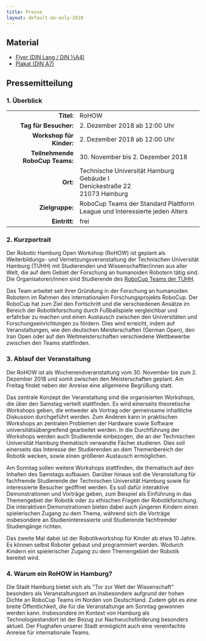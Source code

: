 ```yaml
---
title: Presse
layout: default-de-only-2018
---
```


## Material

- [Flyer (DIN Lang / DIN ⅓A4)](/assets/img/Flyer2017.pdf)
- [Plakat (DIN A7)](/assets/img/Plakat2017.pdf)

## Pressemitteilung
### 1. Überblick

|                                 |                                                                                        |
| ----------:                     | :------                                                                                |
| **Titel:**                      | RoHOW                                                                                  |
| **Tag für Besucher:**           | 2. Dezember 2018 ab 12:00 Uhr                                                          |
| **Workshop für Kinder:**        | 2. Dezember 2018 ab 12:00 Uhr                                                          |
| **Teilnehmende RoboCup Teams:** | 30. November bis 2. Dezember 2018                                                      |
| **Ort:**                        | Technische Universität Hamburg <br> Gebäude I <br> Denickestraße 22 <br> 21073 Hamburg |
| **Zielgruppe:**                 | RoboCup Teams der Standard Plattform League und Interessierte jeden Alters             |
| **Eintritt:**                   | frei                                                                                   |

### 2. Kurzportrait

Der Robotic Hamburg Open Workshop (RoHOW) ist geplant als Weiterbildungs- und
Vernetzungsveranstaltung der Technischen Universität Hamburg (TUHH) mit
Studierenden und Wissenschaftler/innen aus aller Welt, die auf dem Gebiet der
Forschung an humanoiden Robotern tätig sind. Die Organisatoren/innen sind
Studierende des [RoboCup Teams der TUHH](https://www.hulks.de).

Das Team arbeitet seit ihrer Gründung in der Forschung an humanoiden Robotern im
Rahmen des internationalen Forschungsprojekts RoboCup. Der RoboCup hat zum Ziel
den Fortschritt und die verschiedenen Ansätze im Bereich der Robotikforschung
durch Fußballspiele vergleichbar und erfahrbar zu machen und einen Austausch
zwischen den Universitäten und Forschungseinrichtungen zu fördern. Dies wird
erreicht, indem auf Veranstaltungen, wie den deutschen Meisterschaften (German
Open), den Iran Open oder auf den Weltmeisterschaften verschiedene
Wettbewerbe zwischen den Teams stattfinden.

### 3. Ablauf der Veranstaltung

Der RoHOW ist als Wochenendveranstaltung vom 30. November bis zum 2. Dezember 2018 
und somit zwischen den Meisterschaften geplant. Am Freitag findet neben der Anreise 
eine allgemeine Begrüßung statt.

Das zentrale Konzept der Veranstaltung sind die organisierten Workshops, die
über den Samstag verteilt stattfinden. Es wird einerseits theoretische Workshops
geben, die entweder als Vortrag oder gemeinsame inhaltliche Diskussion
durchgeführt werden. Zum Anderen kann in praktischen Workshops an zentralen
Problemen der Hardware sowie Software universitätsübergreifend gearbeitet
werden. In die Durchführung der Workshops werden auch Studierende einbezogen,
die an der Technischen Universität Hamburg thematisch verwandte Fächer
studieren. Dies soll einerseits das Interesse der Studierenden an dem
Themenbereich der Robotik wecken, sowie einen größeren Austausch ermöglichen.

Am Sonntag sollen weitere Workshops stattfinden, die thematisch auf den Inhalten
des Samstags aufbauen. Darüber hinaus soll die Veranstaltung für fachfremde
Studierende der Technischen Universität Hamburg sowie für interessierte Besucher
geöffnet werden. Es soll dafür interaktive Demonstrationen und Vorträge geben, zum Beispiel als
Einführung in das Themengebiet der Robotik oder zu ethischen Fragen der
Robotikforschung. Die interaktiven Demonstrationen bieten dabei auch jüngeren
Kindern einen spielerischen Zugang zu dem Thema, während sich die Vorträge
insbesondere an Studieninteressierte und Studierende fachfremder Studiengänge
richten.

Das zweite Mal dabei ist der Robotikworkshop für Kinder ab etwa 10 Jahre. Es können
selbst Roboter gebaut und programmiert werden. Wodurch Kindern ein spielerischer
Zugang zu dem Themengebiet der Robotik bereitet wird.

### 4. Warum ein RoHOW in Hamburg?

Die Stadt Hamburg bietet sich als "Tor zur Welt der Wissenschaft" besonders als
Veranstaltungsort an.Insbesondere aufgrund der hohen Dichte an RoboCup Teams im
Norden von Deutschland. Zudem gibt es eine breite Öffentlichkeit, die für die
Veranstaltunge am Sonntag gewonnen werden kann. Insbesondere im Kontext von
Hamburg als Technologiestandort ist der Bezug zur Nachwuchsförderung besonders
aktuell. Der Flughafen unserer Stadt ermöglicht auch eine vereinfachte Anreise
für internationale Teams.

